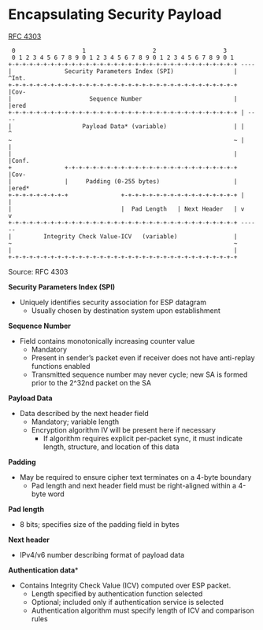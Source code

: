 # Encapsulating Security Payload
[RFC 4303](https://tools.ietf.org/html/rfc4303)
```
 0                   1                   2                   3
 0 1 2 3 4 5 6 7 8 9 0 1 2 3 4 5 6 7 8 9 0 1 2 3 4 5 6 7 8 9 0 1
+-+-+-+-+-+-+-+-+-+-+-+-+-+-+-+-+-+-+-+-+-+-+-+-+-+-+-+-+-+-+-+-+ ----
|               Security Parameters Index (SPI)                 | ^Int.
+-+-+-+-+-+-+-+-+-+-+-+-+-+-+-+-+-+-+-+-+-+-+-+-+-+-+-+-+-+-+-+-+ |Cov-
|                      Sequence Number                          | |ered
+-+-+-+-+-+-+-+-+-+-+-+-+-+-+-+-+-+-+-+-+-+-+-+-+-+-+-+-+-+-+-+-+ | ----
|                    Payload Data* (variable)                   | |   ^
~                                                               ~ |   |
|                                                               | |Conf.
+               +-+-+-+-+-+-+-+-+-+-+-+-+-+-+-+-+-+-+-+-+-+-+-+-+ |Cov-
|               |     Padding (0-255 bytes)                     | |ered*
+-+-+-+-+-+-+-+-+               +-+-+-+-+-+-+-+-+-+-+-+-+-+-+-+-+ |   |
|                               |  Pad Length   | Next Header   | v   v
+-+-+-+-+-+-+-+-+-+-+-+-+-+-+-+-+-+-+-+-+-+-+-+-+-+-+-+-+-+-+-+-+ ------
|         Integrity Check Value-ICV   (variable)                |
~                                                               ~
|                                                               |
+-+-+-+-+-+-+-+-+-+-+-+-+-+-+-+-+-+-+-+-+-+-+-+-+-+-+-+-+-+-+-+-+
```
Source: RFC 4303

**Security Parameters Index (SPI)**
* Uniquely identifies security association for ESP datagram
    * Usually chosen by destination system upon establishment

**Sequence Number**
* Field contains monotonically increasing counter value
    * Mandatory
    * Present in sender’s packet even if receiver does not have anti-replay functions enabled
    * Transmitted sequence number may never cycle; new SA is formed prior to the 2^32nd packet on the SA

**Payload Data**
* Data described by the next header field
    * Mandatory; variable length
    * Encryption algorithm IV will be present here if necessary
        * If algorithm requires explicit per-packet sync, it must indicate length, structure, and location of this data

**Padding**
* May be required to ensure cipher text terminates on a 4-byte boundary
    * Pad length and next header field must be right-aligned within a 4-byte word

**Pad length**
* 8 bits; specifies size of the padding field in bytes

**Next header**
* IPv4/v6 number describing format of payload data

**Authentication data***
* Contains Integrity Check Value (ICV) computed over ESP packet.
    * Length specified by authentication function selected
    * Optional; included only if authentication service is selected
    * Authentication algorithm must specify length of ICV and comparison rules

